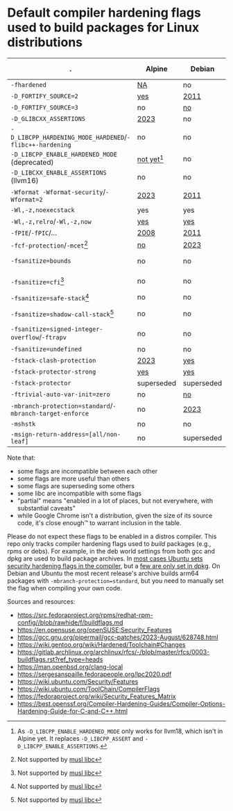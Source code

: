 # Default compiler hardening flags used to build packages for Linux distributions

|.                                | Alpine | Debian | Fedora    | Gentoo | Gentoo Hardened | Ubuntu | OpenSUSE | ArchLinux | OpenBSD | Chimera Linux | Android | Google Chrome |
|---------------------------------|--------|--------|-----------|--------|-----------------|--------|----------|-----------|---------|---------------|---------|---------------|
|`-fhardened`                     |[NA](# "only for GNU based GCC")|no|[no](https://src.fedoraproject.org/rpms/redhat-rpm-config/blob/rawhide/f/buildflags.md)|no|no|[no](https://wiki.ubuntu.com/ToolChain/CompilerFlags)|?|no|[NA](# "only for GNU based GCC")|?|[NA](# "only for GNU based GCC")|?|
|`-D_FORTIFY_SOURCE=2`            |[yes](https://gitlab.alpinelinux.org/alpine/tsc/-/issues/64)|[2011](https://github.com/guillemj/dpkg/commit/f3bb7d4939ae95cf44c89e8f599e7ed5da431e57)|[2007](https://listman.redhat.com/archives/fedora-devel-announce/2007-September/msg00015.html)|yes|superseded|[2008](https://wiki.ubuntu.com/ToolChain/CompilerFlags#A-D_FORTIFY_SOURCE.3D2)|[2005](https://en.opensuse.org/openSUSE:Security_Features)|[2021](https://gitlab.archlinux.org/archlinux/packaging/packages/pacman/-/commit/f409a72342bf37017f190021970efaaeac1bb619)|?|[yes](https://github.com/chimera-linux/cports/commit/9b78e55067f024b8dbf9fbceb472e8705f84ed5d)|[2017](https://android-developers.googleblog.com/2019/10/introducing-ndk-r21-our-first-long-term.html)|yes|
|`-D_FORTIFY_SOURCE=3`            |no      |[no](https://wiki.debian.org/Hardening)|[2023](https://fedoraproject.org/wiki/Changes/Add_FORTIFY_SOURCE%3D3_to_distribution_build_flags)|no|[2022](https://bugs.gentoo.org/876893)|[2024](https://bugs.launchpad.net/ubuntu/+source/gcc-13/+bug/2012440)|[2023](https://en.opensuse.org/openSUSE:Security_Features)|[2024](https://gitlab.archlinux.org/archlinux/devtools/-/releases/v1.2.0)|?|[2024](https://github.com/chimera-linux/cports/commit/a26be649d8a13c1012d5e165055d354a6bab1af8)|[no](https://android.googlesource.com/platform/bionic.git/+/HEAD/docs/status.md#fortify)|yes|
|`-D_GLIBCXX_ASSERTIONS`          |[2023](https://gitlab.alpinelinux.org/alpine/abuild/-/commit/44c933da5d8e364d6cd755071f629c05444191df)|no|[2018](https://fedoraproject.org/wiki/Changes/HardeningFlags28)|no|[2022](https://bugs.gentoo.org/876895)|[no](https://bugs.launchpad.net/ubuntu/+source/gcc-12/+bug/2016042)|yes|[2021](https://gitlab.archlinux.org/archlinux/packaging/packages/pacman/-/commit/f409a72342bf37017f190021970efaaeac1bb619)|no|no|no|?|
|`-D_LIBCPP_HARDENING_MODE_HARDENED`/`-flibc++-hardening` |no|no|no|no|?|no|no|no|?|?|no|?|
|`-D_LIBCPP_ENABLE_HARDENED_MODE` (deprecated) |[not yet](https://gitlab.alpinelinux.org/alpine/abuild/-/commit/65b5d578b2d9e3f170bc9d31dcd23f0014cfc36e)[^1]|no|no|no|[2023](https://bugs.gentoo.org/851111)|no|no|no|?|?|no|[yes](https://bugs.chromium.org/p/chromium/issues/detail?id=1335422)|
|`-D_LIBCXX_ENABLE_ASSERTIONS` (llvm16) |no|no|no|no|superseded|no|no|no|?|[yes](https://github.com/search?q=repo%3Achimera-linux%2Fcports+DLIBCXX_ENABLE_ASSERTIONS&type=code)|?|[yes](https://bugs.chromium.org/p/chromium/issues/detail?id=1335422)
|`-Wformat -Wformat-security`/`-Wformat=2` |[2023](https://gitlab.alpinelinux.org/alpine/abuild/-/commit/ca8375f0e9d1715e38c14c918c675d6774f1eabc)|[2011](https://salsa.debian.org/toolchain-team/gcc/-/blob/master/debian/patches/gcc-distro-specs.diff)|[2013](https://fedoraproject.org/wiki/Changes/FormatSecurity)|[2009](https://bugs.gentoo.org/259417)|[2009](https://bugs.gentoo.org/259417)|[2008](https://wiki.ubuntu.com/ToolChain/CompilerFlags)|yes|[2021](https://gitlab.archlinux.org/archlinux/packaging/packages/pacman/-/commit/f409a72342bf37017f190021970efaaeac1bb619)|?|[2023](https://github.com/chimera-linux/cports/commit/ad898a6b645b11dee989f4504e89577f5395ba24)|[2010](https://source.android.com/docs/security/enhancements/enhancements41)|yes|
|`-Wl,-z,noexecstack`             |yes|yes|yes|yes|yes|yes|yes|yes|yes|yes|yes|
|`-Wl,-z,relro`/`-Wl,-z,now`      |[yes](https://gitlab.alpinelinux.org/alpine/tsc/-/issues/64)|[yes](https://salsa.debian.org/toolchain-team/gcc/-/blob/master/debian/patches/gcc-distro-specs.diff)|[2015](https://fedoraproject.org/wiki/Security_Features_Matrix#Built_as_PIE)|no|[yes](https://wiki.gentoo.org/wiki/Hardened/Toolchain)|[2008](https://wiki.ubuntu.com/ToolChain/CompilerFlags)|[2006](https://en.opensuse.org/openSUSE:Security_Features)|[2017](https://gitlab.archlinux.org/archlinux/packaging/packages/pacman/-/commit/b4b2bb56174493ea2e60b1eecc0085db421908cc)|?|[yes](https://github.com/chimera-linux/cports/commit/9b78e55067f024b8dbf9fbceb472e8705f84ed5d)|[2013](https://source.android.com/docs/security/enhancements/enhancements43)|yes|
|`-fPIE`/`-fPIC`/…                |[2008](https://gitlab.alpinelinux.org/alpine/abuild/-/commit/fdc478bde8a2a0d76d33fcc89fa313c9f31bb79c)|[2011](https://github.com/guillemj/dpkg/commit/f3bb7d4939ae95cf44c89e8f599e7ed5da431e57)|[2015](https://fedoraproject.org/wiki/Changes/Harden_All_Packages)|yes|[yes](https://wiki.gentoo.org/wiki/Hardened/Toolchain)|[2016](https://wiki.ubuntu.com/ToolChain/CompilerFlags)|[2017](https://bugzilla.suse.com/show_bug.cgi?id=912298)|[2017](https://github.com/archlinux/svntogit-packages/commit/5936710c764016ce306f9cb975056e5b7605a65b)|[yes](https://man.openbsd.org/clang-local)|[yes](https://github.com/chimera-linux/cports/blob/master/Packaging.md#hardening_options)|[2012](https://source.android.com/docs/security/enhancements/enhancements41)|yes|
|`-fcf-protection`/`-mcet`[^2]    |[no](https://gitlab.alpinelinux.org/alpine/tsc/-/issues/64)|[2023](https://git.dpkg.org/cgit/dpkg/dpkg.git/commit/?id=8f5aca71c1435c9913d5562b8cae68b751dff663)|[2018](https://fedoraproject.org/wiki/Changes/HardeningFlags28)|no|[2021](https://bugs.gentoo.org/822036)|[2019](https://wiki.ubuntu.com/ToolChain/CompilerFlags)|yes|[2021](https://gitlab.archlinux.org/archlinux/packaging/packages/pacman/-/commit/f409a72342bf37017f190021970efaaeac1bb619)|[2023](https://github.com/openbsd/src/commit/bba006a81846d90e529167c689ea0d456b4599bc)|[no](https://github.com/chimera-linux/cports/blob/master/src/cbuild/core/profile.py)|no|?|
|`-fsanitize=bounds`              |no|no|no|no|no|no|no|no|no|no|[2019](https://source.android.com/docs/security/enhancements/enhancements10), partial|no|
|`-fsanitize=cfi`[^2]             |no|no|no|no|no|no|no|no|no|[partial](https://github.com/search?q=repo%3Achimera-linux%2Fcports+%22cfi%22&type=code)|[2018](https://source.android.com/docs/security/test/cfi), partial|?|
|`-fsanitize=safe-stack`[^2]      |no|no|no|no|no|no|no|no|no|[no](https://github.com/chimera-linux/cports/blob/master/Packaging.md#hardening_options)|?|?|
|`-fsanitize=shadow-call-stack`[^2] |no|no|no|no|no|no|no|no|no|no|[2019](https://security.googleblog.com/2019/05/queue-hardening-enhancements.html), partial|?|
|`-fsanitize=signed-integer-overflow`/`-ftrapv`|no|no|no|no|no|no|no|no|[no](https://man.openbsd.org/clang-local)|[yes](https://github.com/chimera-linux/cports/blob/master/Packaging.md#hardening_options)|[2018](https://android-developers.googleblog.com/2018/06/compiler-based-security-mitigations-in.html), partial|?|
|`-fsanitize=undefined`|no|no|no|no|no|no|no|no|?|no|?|?|
|`-fstack-clash-protection`       |[2023](https://gitlab.alpinelinux.org/alpine/abuild/-/commit/4f7a2aff7b87cec7dd2783f95b5d6f744244c6c7)|[yes](https://salsa.debian.org/toolchain-team/gcc/-/blob/master/debian/patches/gcc-distro-specs.diff)|[2018](https://fedoraproject.org/wiki/Changes/HardeningFlags28)|no|[2018](https://bugs.gentoo.org/675050)|[2019](https://wiki.ubuntu.com/ToolChain/CompilerFlags)|[2018](https://en.opensuse.org/openSUSE:Security_Features)|[2021](https://gitlab.archlinux.org/archlinux/packaging/packages/pacman/-/commit/f409a72342bf37017f190021970efaaeac1bb619)|?|[yes](https://github.com/chimera-linux/cports/blob/master/Packaging.md#hardening_options)|?|?|
|`-fstack-protector-strong`       |[yes](https://gitlab.alpinelinux.org/alpine/tsc/-/issues/64)|[yes](https://salsa.debian.org/toolchain-team/gcc/-/blob/master/debian/patches/gcc-distro-specs.diff)|[yes](https://src.fedoraproject.org/rpms/redhat-rpm-config//blob/rawhide/f/buildflags.md)|yes|[yes](https://wiki.gentoo.org/wiki/Hardened/Toolchain)|[2014](https://wiki.ubuntu.com/ToolChain/CompilerFlags)|[2006](https://en.opensuse.org/openSUSE:Security_Features)|[2014](https://gitlab.archlinux.org/archlinux/packaging/packages/pacman/-/commit/2ae260d290234c5fc4e5a2bd792d2d1b9e54f227)|[yes](https://man.openbsd.org/clang-local)|[yes](https://github.com/chimera-linux/cports/blob/master/Packaging.md#hardening_options)|[2015](https://android.googlesource.com/platform/build/+/8765b1035f813be2c26988a73cf3e9815aa5adf6)|?|
|`-fstack-protector`              |superseded|superseded|superseded|superseded|superseded|superseded|superseded|superseded|superseded|superseded|[2009](https://source.android.com/docs/security/enhancements/enhancements41)|?|
|`-ftrivial-auto-var-init=zero`   |no|[no](https://bugs.debian.org/cgi-bin/bugreport.cgi?bug=1010685)|no|no|[no](https://bugs.gentoo.org/913339)|[no](https://bugs.launchpad.net/ubuntu/+source/gcc-12/+bug/1972043)|no|no|?|[2023](https://github.com/chimera-linux/cports/commit/ad898a6b645b11dee989f4504e89577f5395ba24)|[2020](https://cs.android.com/android/_/android/platform/build/soong/+/59759dff24ffddca43a1940ed8615f96ee1e875f)|?|
|`-mbranch-protection=standard`/`-mbranch-target-enforce`|no|[2023](https://git.dpkg.org/cgit/dpkg/dpkg.git/commit/?id=8f5aca71c1435c9913d5562b8cae68b751dff663)|[2020](https://fedoraproject.org/wiki/Changes/Aarch64_PointerAuthentication)|no|no|[2023](https://launchpad.net/ubuntu/+source/dpkg/1.22.0ubuntu1)|no|no|[2023](https://github.com/openbsd/src/commit/990129f49dcc7205208dec5e29b252be8659896d)|[no](https://github.com/chimera-linux/cports/blob/master/src/cbuild/core/profile.py)|?|?|
|`-mshstk`                        |no|no|no|no|no|no|no|no|no|no|?|?|
|`-msign-return-address=[all/non-leaf]`|no|superseded|superseded|no|no|superseded|no|no|superseded|superseded|?|?|

Note that:
- some flags are incompatible between each other
- some flags are more useful than others
- some flags are superseding some others
- some libc are incompatible with some flags
- "partial" means "enabled in a lot of places, but not everywhere, with substantial caveats"
- while Google Chrome isn't a distribution, given the size of its source code,
  it's close enough™ to warrant inclusion in the table.

Please do not expect these flags to be enabled in a distros compiler. This repo only tracks compiler hardening flags used to *build* packages (e.g., rpms or debs). For example, in the deb world settings from both gcc and dpkg are used to build package archives. In [most cases Ubuntu sets security hardening flags in the compiler](https://wiki.ubuntu.com/ToolChain/CompilerFlags), but a [few are only set in dpkg](https://bugs.launchpad.net/ubuntu/+source/gcc-14/+bug/2040321). On Debian and Ubuntu the most recent release's archive builds arm64 packages with `-mbranch-protection=standard`, but you need to manually set the flag when compiling your own code.

Sources and resources:
- https://src.fedoraproject.org/rpms/redhat-rpm-config//blob/rawhide/f/buildflags.md
- https://en.opensuse.org/openSUSE:Security_Features
- https://gcc.gnu.org/pipermail/gcc-patches/2023-August/628748.html
- https://wiki.gentoo.org/wiki/Hardened/Toolchain#Changes
- https://gitlab.archlinux.org/archlinux/rfcs/-/blob/master/rfcs/0003-buildflags.rst?ref_type=heads
- https://man.openbsd.org/clang-local
- https://sergesanspaille.fedorapeople.org/lpc2020.pdf
- https://wiki.ubuntu.com/Security/Features
- https://wiki.ubuntu.com/ToolChain/CompilerFlags
- https://fedoraproject.org/wiki/Security_Features_Matrix
- https://best.openssf.org/Compiler-Hardening-Guides/Compiler-Options-Hardening-Guide-for-C-and-C++.html

[^1]: As `-D_LIBCPP_ENABLE_HARDENED_MODE` only works for llvm18, which isn't in Alpine yet. It replaces `-D_LIBCPP_ASSERT` and `-D_LIBCPP_ENABLE_ASSERTIONS`.
[^2]: Not supported by [musl libc](https://musl.libc.org)
